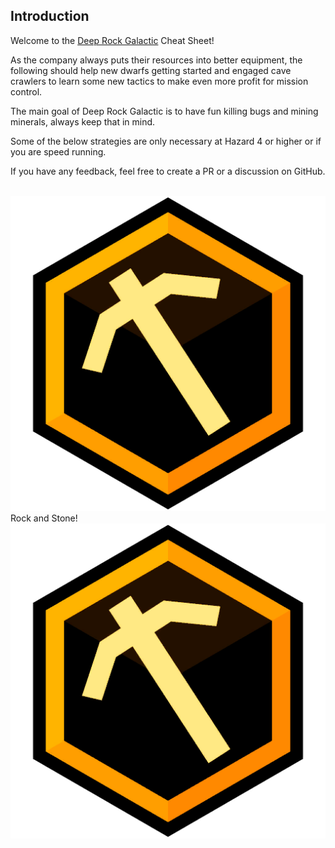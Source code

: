 <h2 id="introduction">Introduction</h2>

Welcome to the [Deep Rock Galactic](https://store.steampowered.com/app/548430/Deep_Rock_Galactic/) Cheat Sheet!

As the company always puts their resources into better equipment, the following should help new dwarfs getting started and engaged cave crawlers to learn some new tactics to make even more profit for mission control.

The main goal of Deep Rock Galactic is to have fun killing bugs and mining minerals, always keep that in mind.

Some of the below strategies are only necessary at Hazard 4 or higher or if you are speed running.

If you have any feedback, feel free to create a PR or a discussion on GitHub.

<br>
<div class="text-center text-xl">
<img src="/src/assets/axe.png" alt="axe" class="inline w-6 pb-1 align-middle"/> Rock and Stone! <img src="/src/assets/axe.png" alt="axe" class="inline w-6 pb-1 align-middle"/>
</div>
